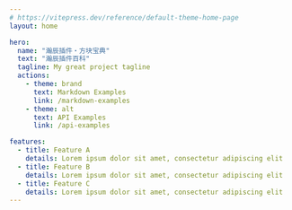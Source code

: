 ```yaml
---
# https://vitepress.dev/reference/default-theme-home-page
layout: home

hero:
  name: "瀚辰插件・方块宝典"
  text: "瀚辰插件百科"
  tagline: My great project tagline
  actions:
    - theme: brand
      text: Markdown Examples
      link: /markdown-examples
    - theme: alt
      text: API Examples
      link: /api-examples

features:
  - title: Feature A
    details: Lorem ipsum dolor sit amet, consectetur adipiscing elit
  - title: Feature B
    details: Lorem ipsum dolor sit amet, consectetur adipiscing elit
  - title: Feature C
    details: Lorem ipsum dolor sit amet, consectetur adipiscing elit
---
```


